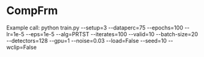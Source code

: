 # CompFrm
Example call: python train.py --setup=3 --dataperc=75 --epochs=100 --lr=1e-5 --eps=1e-5 --alg=PRTST --iterates=100 --valid=10 --batch-size=20 --detectors=128 --gpu=1 --noise=0.03 --load=False --seed=10 --wclip=False
